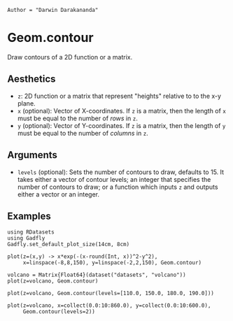 ```@meta
Author = "Darwin Darakananda"
```

# Geom.contour

Draw contours of a 2D function or a matrix.

## Aesthetics

  * `z`: 2D function or a matrix that represent "heights" relative to
    to the x-y plane.
  * `x` (optional): Vector of X-coordinates.  If `z` is a matrix, then
    the length of `x` must be equal to the number of *rows* in `z`.
  * `y` (optional): Vector of Y-coordinates.  If `z` is a matrix, then
    the length of `y` must be equal to the number of *columns* in `z`.

## Arguments
  * `levels` (optional): Sets the number of contours to draw, defaults
    to 15.  It takes either a vector of contour levels;  an integer
    that specifies the number of contours to draw;  or a function which
    inputs `z` and outputs either a vector or an integer.

## Examples

```@setup 1
using RDatasets
using Gadfly
Gadfly.set_default_plot_size(14cm, 8cm)
```

```@example 1
plot(z=(x,y) -> x*exp(-(x-round(Int, x))^2-y^2),
     x=linspace(-8,8,150), y=linspace(-2,2,150), Geom.contour)
```

```@example 1
volcano = Matrix{Float64}(dataset("datasets", "volcano"))
plot(z=volcano, Geom.contour)
```

```@example 1
plot(z=volcano, Geom.contour(levels=[110.0, 150.0, 180.0, 190.0]))
```

```@example 1
plot(z=volcano, x=collect(0.0:10:860.0), y=collect(0.0:10:600.0),
     Geom.contour(levels=2))
```
